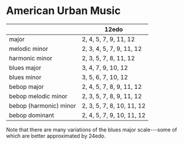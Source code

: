 # American Urban Music

|    |12edo|
|----|-----|
|major|2, 4, 5, 7, 9, 11, 12|
|melodic minor|2, 3, 4, 5, 7, 9, 11, 12|
|harmonic minor|2, 3, 5, 7, 8, 11, 12|
|blues major|3, 4, 7, 9, 10, 12|
|blues minor|3, 5, 6, 7, 10, 12|
|bebop major| 2, 4, 5, 7, 8, 9, 11, 12 |
|bebop melodic minor| 2, 3, 5, 7, 8, 9, 11, 12 |
|bebop (harmonic) minor| 2, 3, 5, 7, 8, 10, 11, 12 |
|bebop dominant| 2, 4, 5, 7, 9, 10, 11, 12 |

Note that there are many variations of the blues major scale---some of which are better approximated by 24edo.
